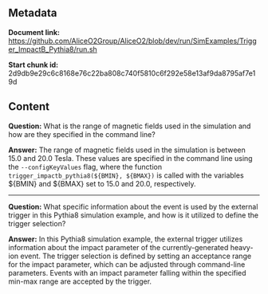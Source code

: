 ## Metadata

**Document link:** https://github.com/AliceO2Group/AliceO2/blob/dev/run/SimExamples/Trigger_ImpactB_Pythia8/run.sh

**Start chunk id:** 2d9db9e29c6c8168e76c22ba808c740f5810c6f292e58e13af9da8795af7e19d

## Content

**Question:** What is the range of magnetic fields used in the simulation and how are they specified in the command line?

**Answer:** The range of magnetic fields used in the simulation is between 15.0 and 20.0 Tesla. These values are specified in the command line using the `--configKeyValues` flag, where the function `trigger_impactb_pythia8(${BMIN}, ${BMAX})` is called with the variables ${BMIN} and ${BMAX} set to 15.0 and 20.0, respectively.

---

**Question:** What specific information about the event is used by the external trigger in this Pythia8 simulation example, and how is it utilized to define the trigger selection?

**Answer:** In this Pythia8 simulation example, the external trigger utilizes information about the impact parameter of the currently-generated heavy-ion event. The trigger selection is defined by setting an acceptance range for the impact parameter, which can be adjusted through command-line parameters. Events with an impact parameter falling within the specified min-max range are accepted by the trigger.